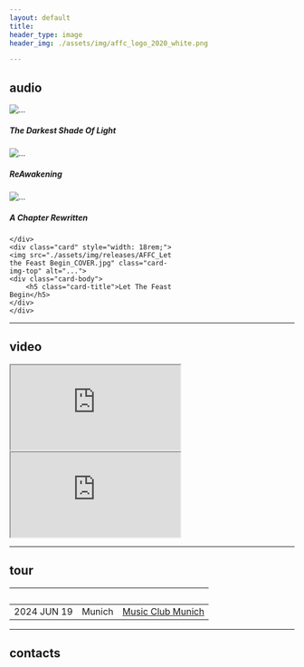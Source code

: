 ```yaml
---
layout: default
title: 
header_type: image
header_img: ./assets/img/affc_logo_2020_white.png

---
```

## audio

<div class="card-group">
    <div class="card" style="width: 18rem;">
    <img src="./assets/img/releases/AFFC_TDSOL_Cover.jpg" class="card-img-top" alt="...">
    <div class="card-body">
        <h5 class="card-title">The Darkest Shade Of Light</h5>
    </div>
    </div>
    <div class="card" style="width: 18rem;">
    <img src="./assets/img/releases/AFFC_ReAwakening_cover.jpg" class="card-img-top" alt="...">
    <div class="card-body">
        <h5 class="card-title">ReAwakening</h5>
    </div>
    </div>
</div>
<div class="card-group">
    <div class="card" style="width: 18rem;">
    <img src="./assets/img/releases/AFFC_A Chapter_Rewritten_Cover.jpg" class="card-img-top" alt="...">
    <div class="card-body">
        <h5 class="card-title">A Chapter Rewritten</h5>
    </div>

    </div>
    <div class="card" style="width: 18rem;">
    <img src="./assets/img/releases/AFFC_Let the Feast Begin_COVER.jpg" class="card-img-top" alt="...">
    <div class="card-body">
        <h5 class="card-title">Let The Feast Begin</h5>
    </div>
    </div>
</div>

---
## video

<div class="embed-responsive embed-responsive-16by9">
  <iframe class="embed-responsive-item" src="https://www.youtube.com/embed/-vHlEcr9xJY" allowfullscreen></iframe>
</div>
<div class="embed-responsive embed-responsive-16by9">
  <iframe class="embed-responsive-item" src="https://www.youtube.com/embed/GgxhZ0_jyoY" allowfullscreen></iframe>
</div>

---
## tour

| | | |
| :--- | ---: | ---: |
| 2024 JUN 19 | Munich | [Music Club Munich](https://music-club-munich.de)

---
## contacts